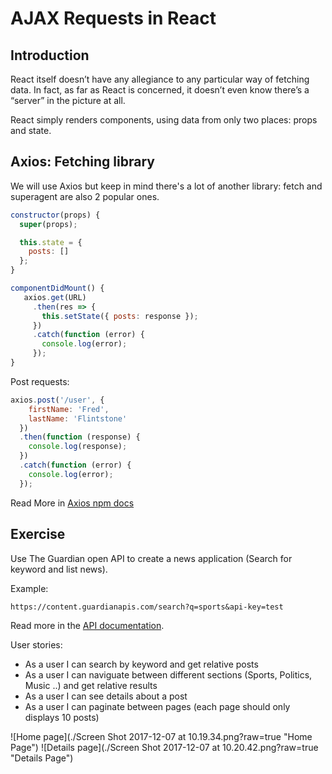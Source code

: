 # AJAX Requests in React

## Introduction
React itself doesn’t have any allegiance to any particular way of fetching data. In fact, as far as React is concerned, it doesn’t even know there’s a “server” in the picture at all.

React simply renders components, using data from only two places: props and state.

## Axios: Fetching library
We will use Axios but keep in mind there's a lot of another library: fetch and superagent are also 2 popular ones.
```javaScript
constructor(props) {
  super(props);

  this.state = {
    posts: []
  };
}

componentDidMount() {
   axios.get(URL)
     .then(res => {
       this.setState({ posts: response });
     })
     .catch(function (error) {
       console.log(error);
     });
}
```

Post requests:

```javascript
axios.post('/user', {
    firstName: 'Fred',
    lastName: 'Flintstone'
  })
  .then(function (response) {
    console.log(response);
  })
  .catch(function (error) {
    console.log(error);
  });
```

Read More in [Axios npm docs](https://www.npmjs.com/package/axios)

## Exercise
Use The Guardian open API to create a news application (Search for keyword and list news).

Example:
```
https://content.guardianapis.com/search?q=sports&api-key=test
```

Read more in the [API documentation](http://open-platform.theguardian.com/documentation/).

User stories:
- As a user I can search by keyword and get relative posts
- As a user I can naviguate between different sections (Sports, Politics, Music ..) and get relative results
- As a user I can see details about a post
- As a user I can paginate between pages (each page should only displays 10 posts)

![Home page](./Screen Shot 2017-12-07 at 10.19.34.png?raw=true "Home Page")
![Details page](./Screen Shot 2017-12-07 at 10.20.42.png?raw=true "Details Page")
